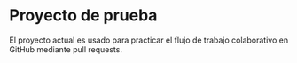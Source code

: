 # Proyecto de prueba

El proyecto actual es usado para practicar el flujo de trabajo colaborativo en GitHub mediante pull requests.